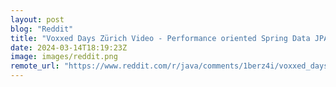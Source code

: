 ```yaml
---
layout: post
blog: "Reddit"
title: "Voxxed Days Zürich Video - Performance oriented Spring Data JPA & Hibernate by Maciej Walkowiak"
date: 2024-03-14T18:19:23Z
image: images/reddit.png
remote_url: "https://www.reddit.com/r/java/comments/1berz4i/voxxed_days_zürich_video_performance_oriented/"
---
```

